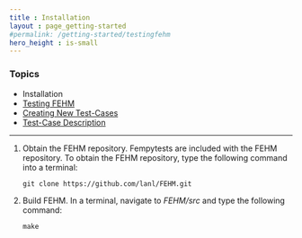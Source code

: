 ```yaml
---
title : Installation
layout : page_getting-started
#permalink: /getting-started/testingfehm
hero_height : is-small
---
```


### Topics

* Installation
* [Testing FEHM](../testing)
* [Creating New Test-Cases](../newtest)
* [Test-Case Description](../testdesc)

---

1. Obtain the FEHM repository. Fempytests are included with the FEHM repository. 
   To obtain the FEHM repository, type the following command into a terminal:
    
   ``git clone https://github.com/lanl/FEHM.git``
    
2. Build FEHM. In a terminal, navigate to *FEHM/src* and type the
   following command:
       
   ``
   make
   ``